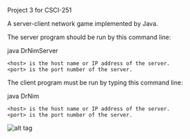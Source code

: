 Project 3 for CSCI-251

A server-client network game implemented by Java.

The server program should be run by this command line:

java DrNimServer <host> <port>

    <host> is the host name or IP address of the server.
    <port> is the port number of the server.

The client program must be run by typing this command line:

java DrNim <host> <port>

    <host> is the host name or IP address of the server.
    <port> is the port number of the server.

![alt tag](https://raw.githubusercontent.com/qyqzyd/Dr.Nim-Client-Server-GUI-Network-Game-Application/master/Screen%20Shot%202016-08-09%20at%2010.47.38%20AM.png)
